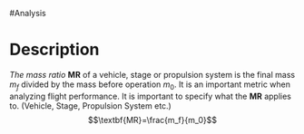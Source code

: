 #Analysis
# Description
*The mass ratio* $\textbf{MR}$ of a vehicle, stage or propulsion system is the final mass $m_f$ divided by the mass before operation $m_0$. It is an important metric when analyzing flight performance. It is important to specify what the $\textbf{MR}$ applies to. (Vehicle, Stage, Propulsion System etc.)
$$\textbf{MR}=\frac{m_f}{m_0}$$

